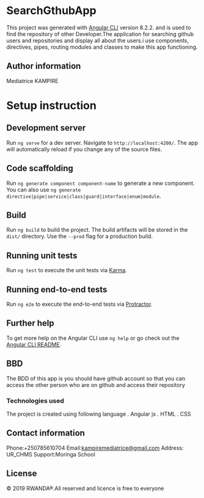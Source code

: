 
# SearchGthubApp

This project was generated with [Angular CLI](https://github.com/angular/angular-cli) version 8.2.2.
and is used to find the repository of other Developer.The application for searching github users and repositories and display all about  the users.i use  components, directives,  pipes, routing modules and classes to make this app functioning.

## Author information
 Mediatrice KAMPIRE

 # Setup instruction

## Development server

Run `ng serve` for a dev server. Navigate to `http://localhost:4200/`. The app will automatically reload if you change any of the source files.

## Code scaffolding

Run `ng generate component component-name` to generate a new component. You can also use `ng generate directive|pipe|service|class|guard|interface|enum|module`.

## Build

Run `ng build` to build the project. The build artifacts will be stored in the `dist/` directory. Use the `--prod` flag for a production build.

## Running unit tests

Run `ng test` to execute the unit tests via [Karma](https://karma-runner.github.io).

## Running end-to-end tests

Run `ng e2e` to execute the end-to-end tests via [Protractor](http://www.protractortest.org/).

## Further help

To get more help on the Angular CLI use `ng help` or go check out the [Angular CLI README](https://github.com/angular/angular-cli/blob/master/README.md).
## BBD
The BDD of this app is you should have github account so that you can access the other person who are on github and access their repository

### Technologies used
 The project is created using following language
. Angular js
. HTML
.  CSS
## Contact information
Phone:+250785610704 Email:kampiremediatrice@gmail.com Address: UR_CHMS Support:Moringa School
 ## License
 © 2019 RWANDA®.All reserved and licence is free to everyone

 
